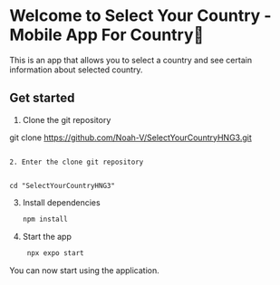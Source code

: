 # Welcome to Select Your Country - Mobile App For Country👋

This is an app that allows you to select a country and see certain information about selected country.

## Get started

1. Clone the git repository


git clone https://github.com/Noah-V/SelectYourCountryHNG3.git
```

2. Enter the clone git repository


cd "SelectYourCountryHNG3"
```

3. Install dependencies

    ```bash
    npm install
    ```

4. Start the app

    ```bash
     npx expo start
    ```

You can now start using the application.
